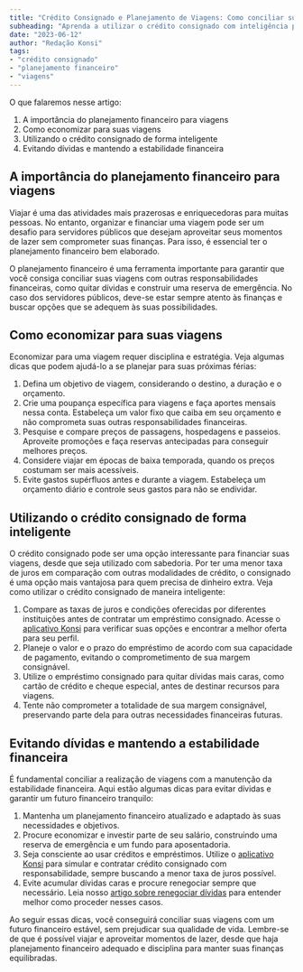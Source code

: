 ```yaml
---
title: "Crédito Consignado e Planejamento de Viagens: Como conciliar suas finanças para viajar sem comprometer seu futuro financeiro"
subheading: "Aprenda a utilizar o crédito consignado com inteligência para realizar viagens sem prejudicar sua saúde financeira."
date: "2023-06-12"
author: "Redação Konsi"
tags:
- "crédito consignado"
- "planejamento financeiro"
- "viagens"
---
```


O que falaremos nesse artigo:

1. A importância do planejamento financeiro para viagens
2. Como economizar para suas viagens
3. Utilizando o crédito consignado de forma inteligente
4. Evitando dívidas e mantendo a estabilidade financeira

## A importância do planejamento financeiro para viagens

Viajar é uma das atividades mais prazerosas e enriquecedoras para muitas pessoas. No entanto, organizar e financiar uma viagem pode ser um desafio para servidores públicos que desejam aproveitar seus momentos de lazer sem comprometer suas finanças. Para isso, é essencial ter o planejamento financeiro bem elaborado.

O planejamento financeiro é uma ferramenta importante para garantir que você consiga conciliar suas viagens com outras responsabilidades financeiras, como quitar dívidas e construir uma reserva de emergência. No caso dos servidores públicos, deve-se estar sempre atento às finanças e buscar opções que se adequem às suas possibilidades.

## Como economizar para suas viagens

Economizar para uma viagem requer disciplina e estratégia. Veja algumas dicas que podem ajudá-lo a se planejar para suas próximas férias:

1. Defina um objetivo de viagem, considerando o destino, a duração e o orçamento.
2. Crie uma poupança específica para viagens e faça aportes mensais nessa conta. Estabeleça um valor fixo que caiba em seu orçamento e não comprometa suas outras responsabilidades financeiras.
3. Pesquise e compare preços de passagens, hospedagens e passeios. Aproveite promoções e faça reservas antecipadas para conseguir melhores preços.
4. Considere viajar em épocas de baixa temporada, quando os preços costumam ser mais acessíveis.
5. Evite gastos supérfluos antes e durante a viagem. Estabeleça um orçamento diário e controle seus gastos para não se endividar.

## Utilizando o crédito consignado de forma inteligente

O crédito consignado pode ser uma opção interessante para financiar suas viagens, desde que seja utilizado com sabedoria. Por ter uma menor taxa de juros em comparação com outras modalidades de crédito, o consignado é uma opção mais vantajosa para quem precisa de dinheiro extra. Veja como utilizar o crédito consignado de maneira inteligente:

1. Compare as taxas de juros e condições oferecidas por diferentes instituições antes de contratar um empréstimo consignado. Acesse o [aplicativo Konsi](https://konsi.com.br/#download-app) para verificar suas opções e encontrar a melhor oferta para seu perfil.
2. Planeje o valor e o prazo do empréstimo de acordo com sua capacidade de pagamento, evitando o comprometimento de sua margem consignável. 
3. Utilize o empréstimo consignado para quitar dívidas mais caras, como cartão de crédito e cheque especial, antes de destinar recursos para viagens.
4. Tente não comprometer a totalidade de sua margem consignável, preservando parte dela para outras necessidades financeiras futuras.

## Evitando dívidas e mantendo a estabilidade financeira

É fundamental conciliar a realização de viagens com a manutenção da estabilidade financeira. Aqui estão algumas dicas para evitar dívidas e garantir um futuro financeiro tranquilo:

1. Mantenha um planejamento financeiro atualizado e adaptado às suas necessidades e objetivos.
2. Procure economizar e investir parte de seu salário, construindo uma reserva de emergência e um fundo para aposentadoria.
3. Seja consciente ao usar créditos e empréstimos. Utilize o [aplicativo Konsi](https://konsi.com.br/#download-app) para simular e contratar crédito consignado com responsabilidade, sempre buscando a menor taxa de juros possível.
4. Evite acumular dívidas caras e procure renegociar sempre que necessário. Leia nosso [artigo sobre renegociar dívidas](konsi.com.br/postagens/a-arte-de-renegociar-dvidas-estratgias-para-servidores-pblicos) para entender melhor como proceder nesses casos.

Ao seguir essas dicas, você conseguirá conciliar suas viagens com um futuro financeiro estável, sem prejudicar sua qualidade de vida. Lembre-se de que é possível viajar e aproveitar momentos de lazer, desde que haja planejamento financeiro adequado e disciplina para manter suas finanças equilibradas.